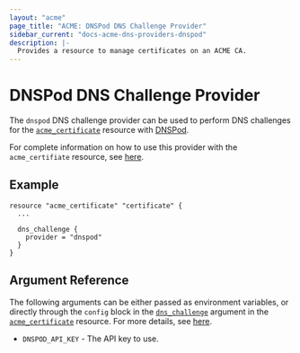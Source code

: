 ```yaml
---
layout: "acme"
page_title: "ACME: DNSPod DNS Challenge Provider"
sidebar_current: "docs-acme-dns-providers-dnspod"
description: |-
  Provides a resource to manage certificates on an ACME CA.
---
```


# DNSPod DNS Challenge Provider

The `dnspod` DNS challenge provider can be used to perform DNS challenges for
the [`acme_certificate`][resource-acme-certificate] resource with
[DNSPod][provider-service-page].

[resource-acme-certificate]: /docs/providers/acme/r/certificate.html
[provider-service-page]: https://www.dnspod.cn/

For complete information on how to use this provider with the `acme_certifiate`
resource, see [here][resource-acme-certificate-dns-challenges].

[resource-acme-certificate-dns-challenges]: /docs/providers/acme/r/certificate.html#using-dns-challenges

## Example

```hcl
resource "acme_certificate" "certificate" {
  ...

  dns_challenge {
    provider = "dnspod"
  }
}
```

## Argument Reference

The following arguments can be either passed as environment variables, or
directly through the `config` block in the
[`dns_challenge`][resource-acme-certificate-dns-challenge-arg] argument in the
[`acme_certificate`][resource-acme-certificate] resource. For more details, see
[here][resource-acme-certificate-dns-challenges].

[resource-acme-certificate-dns-challenge-arg]: /docs/providers/acme/r/certificate.html#dns_challenge

* `DNSPOD_API_KEY` - The API key to use.
